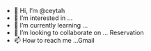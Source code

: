 - 👋 Hi, I’m @ceytah
- 👀 I’m interested in ...
- 🌱 I’m currently learning ...
- 💞️ I’m looking to collaborate on ... Reservation 
- 📫 How to reach me ...Gmail 

<!---
ceytah/ceytah is a ✨ special ✨ repository because its `README.md` (this file) appears on your GitHub profile.
You can click the Preview link to take a look at your changes.
--->
